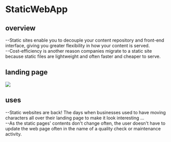 # StaticWebApp
##  overview
--Static sites enable you to decouple your content repository and front-end interface, giving you greater flexibility in how your content is served.<br> 
--Cost-efficiency is another reason companies migrate to a static site because static files are lightweight and often faster and cheaper to serve.<br>
## landing page
<a href="https://ibb.co/MGggWKC"><img src="https://i.ibb.co/LJ00bBZ/Screenshot-2022-03-18-at-12-00-54-PM.png"></a>
## uses
--Static websites are back! The days when businesses used to have moving characters all over their landing page to make it look interesting ...<br>
--As the static pages' contents don't change often, the user doesn't have to update the web page often in the name of a quality check or maintenance activity.
